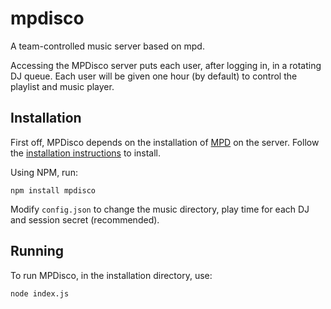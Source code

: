 mpdisco
=======

A team-controlled music server based on mpd.

Accessing the MPDisco server puts each user, after logging in, in a rotating DJ queue.
Each user will be given one hour (by default) to control the playlist and music player. 

Installation
------------

First off, MPDisco depends on the installation of [MPD](http://www.musicpd.org/) on the server.
Follow the [installation instructions](http://mpd.wikia.com/wiki/Install) to install.

Using NPM, run:

```npm install mpdisco```

Modify `config.json` to change the music directory, play time for each DJ and session secret (recommended).

Running
-------

To run MPDisco, in the installation directory, use:

```node index.js```